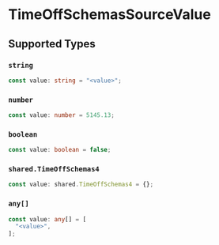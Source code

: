 # TimeOffSchemasSourceValue


## Supported Types

### `string`

```typescript
const value: string = "<value>";
```

### `number`

```typescript
const value: number = 5145.13;
```

### `boolean`

```typescript
const value: boolean = false;
```

### `shared.TimeOffSchemas4`

```typescript
const value: shared.TimeOffSchemas4 = {};
```

### `any[]`

```typescript
const value: any[] = [
  "<value>",
];
```

